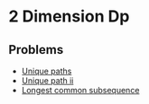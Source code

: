 # 2 Dimension Dp

## Problems

- [Unique paths](./001_unique_paths)
- [Unique path ii](./002_unique_path_ii)
- [Longest common subsequence](./003_longest_common_subsequence)
